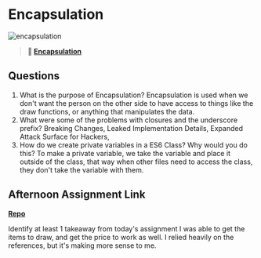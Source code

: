 # Encapsulation

![encapsulation](https://bcw.blob.core.windows.net/public/img/journals/5838157482080222)

> **📖 [Encapsulation](https://codeworksacademy.com/fs-student-guide/resources/wk3/02-Encapsulation)**

## Questions

1. What is the purpose of Encapsulation?
  Encapsulation is used when we don't want the person on the other side to have access to things like the draw functions, or anything that manipulates the data.
2. What were some of the problems with closures and the underscore prefix?
  Breaking Changes, Leaked Implementation Details, Expanded Attack Surface for Hackers, 
3. How do we create private variables in a ES6 Class? Why would you do this?
  To make a private variable, we take the variable and place it outside of the class, that way when other files need to access the class, they don't take the variable with them.
## Afternoon Assignment Link

**[Repo](https://github.com/maxbennett0/vendr)**

Identify at least 1 takeaway from today's assignment
  I was able to get the items to draw, and get the price to work as well. I relied heavily on the references, but it's making more sense to me.